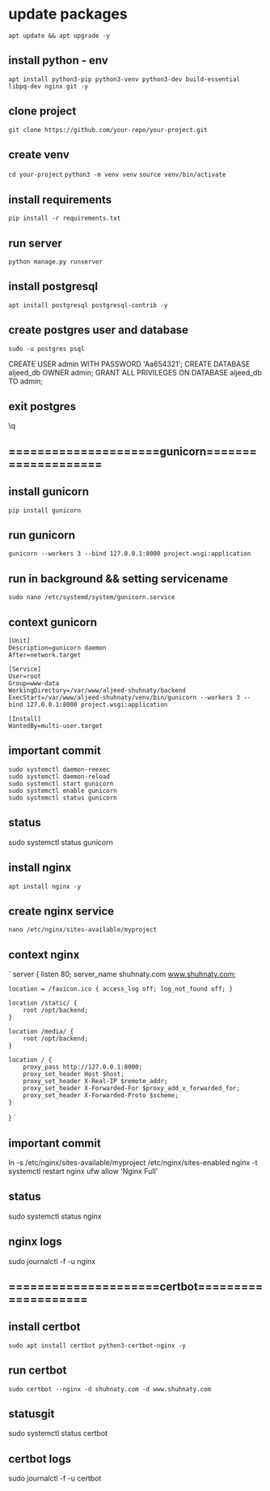 # update packages

`apt update && apt upgrade -y`

## install python - env 

`apt install python3-pip python3-venv python3-dev build-essential libpq-dev nginx git -y`

## clone project

`git clone https://github.com/your-repo/your-project.git`

## create venv

`cd your-project`
`python3 -m venv venv`
`source venv/bin/activate`

## install requirements

`pip install -r requirements.txt`

## run server

`python manage.py runserver`

## install postgresql
`apt install postgresql postgresql-contrib -y`

## create postgres user and database
`sudo -u postgres psql`

CREATE USER admin WITH PASSWORD 'Aa654321';
CREATE DATABASE aljeed_db OWNER admin;
GRANT ALL PRIVILEGES ON DATABASE aljeed_db TO admin;

## exit postgres
\q


## =====================gunicorn====================
## install gunicorn
`pip install gunicorn`


## run gunicorn
`gunicorn --workers 3 --bind 127.0.0.1:8000 project.wsgi:application`

## run in background && setting servicename
`sudo nano /etc/systemd/system/gunicorn.service`


## context gunicorn
```
[Unit]
Description=gunicorn daemon
After=network.target

[Service]
User=root
Group=www-data
WorkingDirectory=/var/www/aljeed-shuhnaty/backend
ExecStart=/var/www/aljeed-shuhnaty/venv/bin/gunicorn --workers 3 --bind 127.0.0.1:8000 project.wsgi:application

[Install]
WantedBy=multi-user.target

```

## important commit 
```
sudo systemctl daemon-reexec 
sudo systemctl daemon-reload 
sudo systemctl start gunicorn 
sudo systemctl enable gunicorn 
sudo systemctl status gunicorn
```

## status
sudo systemctl status gunicorn




## install nginx
`apt install nginx -y`

## create nginx service
`nano /etc/nginx/sites-available/myproject`


## context nginx

`
server {
    listen 80;
    server_name shuhnaty.com www.shuhnaty.com;

    location = /favicon.ico { access_log off; log_not_found off; }

    location /static/ {
        root /opt/backend;
    }

    location /media/ {
        root /opt/backend;
    }

    location / {
        proxy_pass http://127.0.0.1:8000;
        proxy_set_header Host $host;
        proxy_set_header X-Real-IP $remote_addr;
        proxy_set_header X-Forwarded-For $proxy_add_x_forwarded_for;
        proxy_set_header X-Forwarded-Proto $scheme;
    }
}
`
## important commit 
ln -s /etc/nginx/sites-available/myproject /etc/nginx/sites-enabled 
nginx -t
systemctl restart nginx
ufw allow 'Nginx Full' 

## status
sudo systemctl status nginx

## nginx logs
sudo journalctl -f -u nginx

## =====================certbot====================
## install certbot
`sudo apt install certbot python3-certbot-nginx -y`

## run certbot
`sudo certbot --nginx -d shuhnaty.com -d www.shuhnaty.com`

## statusgit 
sudo systemctl status certbot

## certbot logs
sudo journalctl -f -u certbot

##
